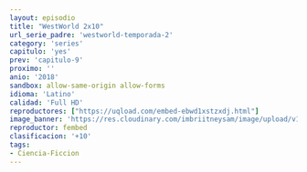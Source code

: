 ```yaml
---
layout: episodio
title: "WestWorld 2x10"
url_serie_padre: 'westworld-temporada-2'
category: 'series'
capitulo: 'yes'
prev: 'capitulo-9'
proximo: ''
anio: '2018'
sandbox: allow-same-origin allow-forms
idioma: 'Latino'
calidad: 'Full HD'
reproductores: ["https://uqload.com/embed-ebwd1xstzxdj.html"]
image_banner: 'https://res.cloudinary.com/imbriitneysam/image/upload/v1546716492/west-Banner-min.jpg'
reproductor: fembed
clasificacion: '+10'
tags:
- Ciencia-Ficcion
---
```













